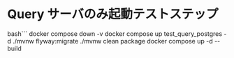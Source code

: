 # Query サーバのみ起動テストステップ
bash```
docker compose down -v
docker compose up test_query_postgres -d
./mvnw flyway:migrate
./mvnw clean package
docker compose up -d --build
```